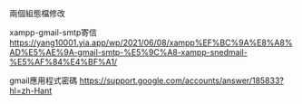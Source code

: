 兩個組態檔修改

xampp-gmail-smtp寄信
https://yang10001.yia.app/wp/2021/06/08/xampp%EF%BC%9A%E8%A8%AD%E5%AE%9A-gmail-smtp-%E5%9C%A8-xampp-snedmail-%E5%AF%84%E4%BF%A1/

gmail應用程式密碼
https://support.google.com/accounts/answer/185833?hl=zh-Hant


